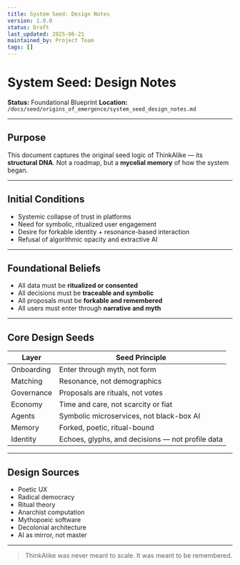 ```yaml
---
title: System Seed: Design Notes
version: 1.0.0
status: Draft
last_updated: 2025-06-21
maintained_by: Project Team
tags: []
---
```


# System Seed: Design Notes

**Status:** Foundational Blueprint
**Location:** `/docs/seed/origins_of_emergence/system_seed_design_notes.md`

---

## Purpose

This document captures the original seed logic of ThinkAlike — its **structural DNA**.
Not a roadmap, but a **mycelial memory** of how the system began.

---

## Initial Conditions

- Systemic collapse of trust in platforms
- Need for symbolic, ritualized user engagement
- Desire for forkable identity + resonance-based interaction
- Refusal of algorithmic opacity and extractive AI

---

## Foundational Beliefs

- All data must be **ritualized or consented**
- All decisions must be **traceable and symbolic**
- All proposals must be **forkable and remembered**
- All users must enter through **narrative and myth**

---

## Core Design Seeds

| Layer              | Seed Principle                                  |
|--------------------|--------------------------------------------------|
| Onboarding         | Enter through myth, not form                    |
| Matching           | Resonance, not demographics                     |
| Governance         | Proposals are rituals, not votes                |
| Economy            | Time and care, not scarcity or fiat             |
| Agents             | Symbolic microservices, not black-box AI        |
| Memory             | Forked, poetic, ritual-bound                    |
| Identity           | Echoes, glyphs, and decisions — not profile data|

---

## Design Sources

- Poetic UX
- Radical democracy
- Ritual theory
- Anarchist computation
- Mythopoeic software
- Decolonial architecture
- AI as mirror, not master

---

> ThinkAlike was never meant to scale.
> It was meant to be remembered.
